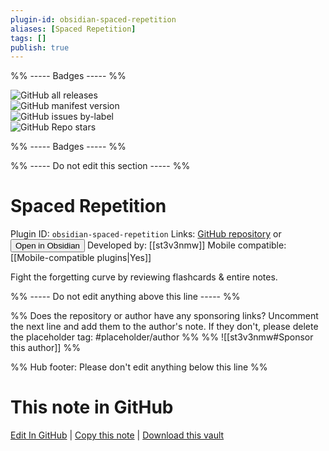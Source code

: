 ```yaml
---
plugin-id: obsidian-spaced-repetition
aliases: [Spaced Repetition]
tags: []
publish: true
---
```


%% ----- Badges ----- %%

![GitHub all releases](https://img.shields.io/github/downloads/st3v3nmw/obsidian-spaced-repetition/total?color=573E7A&logo=github&style=for-the-badge)  
![GitHub manifest version](https://img.shields.io/github/manifest-json/v/st3v3nmw/obsidian-spaced-repetition?color=573E7A&logo=github&style=for-the-badge)  
![GitHub issues by-label](https://img.shields.io/github/issues/st3v3nmw/obsidian-spaced-repetition/help%20wanted?color=573E7A&logo=github&style=for-the-badge)  
![GitHub Repo stars](https://img.shields.io/github/stars/st3v3nmw/obsidian-spaced-repetition?color=573E7A&logo=github&style=for-the-badge)

%% ----- Badges ----- %%

%% ----- Do not edit this section ----- %%

# Spaced Repetition

Plugin ID: `obsidian-spaced-repetition`
Links: [GitHub repository](https://github.com/st3v3nmw/obsidian-spaced-repetition) or [<button id=HH>Open in Obsidian</button>](obsidian://show-plugin?id=obsidian-spaced-repetition)
Developed by: [[st3v3nmw]]
Mobile compatible: [[Mobile-compatible plugins|Yes]]

Fight the forgetting curve by reviewing flashcards & entire notes.

%% ----- Do not edit anything above this line ----- %%

%% Does the repository or author have any sponsoring links? Uncomment the next line and add them to the author's note. If they don't, please delete the placeholder tag: #placeholder/author %%
%% ![[st3v3nmw#Sponsor this author]] %%

%% Hub footer: Please don't edit anything below this line %%

# This note in GitHub

<span class="git-footer">[Edit In GitHub](https://github.dev/obsidian-community/obsidian-hub/blob/main/02%20-%20Community%20Expansions/02.05%20All%20Community%20Expansions/Plugins/obsidian-spaced-repetition.md "git-hub-edit-note") | [Copy this note](https://raw.githubusercontent.com/obsidian-community/obsidian-hub/main/02%20-%20Community%20Expansions/02.05%20All%20Community%20Expansions/Plugins/obsidian-spaced-repetition.md "git-hub-copy-note") | [Download this vault](https://github.com/obsidian-community/obsidian-hub/archive/refs/heads/main.zip "git-hub-download-vault") </span>
